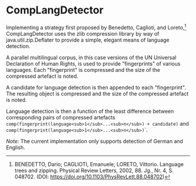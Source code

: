 # CompLangDetector

Implementing a strategy first proposed by Benedetto, Caglioti, and Loreto,[^1] CompLangDetector uses the zlib compression library by way of java.util.zip.Deflater to provide a simple, elegant means of language detection.

A parallel multilingual corpus, in this case versions of the UN Universal Declaration of Human Rights, is used to provide "fingerprints" of various languages. Each "fingerprint" is compressed and the size of the compressed artefact is noted.

A candidate for language detection is then appended to each "fingerprint". The resulting object is compressed and the size of the compressed artefact is noted.

Language detection is then a function of the least difference between corresponding pairs of compressed artefacts `comp(fingerprint(language<sub>1</sub>...<sub>n</sub>) + candidate)` and `comp(fingerprint(language<sub>1</sub>...<sub>n</sub>)`</i></b>`.

<i>Note:</i> The current implementation only supports detection of German and English.

[^1]: BENEDETTO, Dario; CAGLIOTI, Emanuele; LORETO, Vittorio. Language trees and zipping. Physical Review Letters, 2002, 88. Jg., Nr. 4, S. 048702. (DOI: https://doi.org/10.1103/PhysRevLett.88.048702)